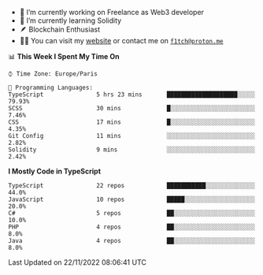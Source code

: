 - 🔭 I’m currently working on Freelance as Web3 developer
- 🌱 I’m currently learning Solidity
- 🪶 Blockchain Enthusiast
- 👨‍💻 You can visit my [website](https://f1tch.xyz) or contact me on [`f1tch@proton.me`](mailto:f1tch@proton.me)

<!--START_SECTION:waka-->
📊 **This Week I Spent My Time On** 

```text
⌚︎ Time Zone: Europe/Paris

💬 Programming Languages: 
TypeScript               5 hrs 23 mins       ████████████████████░░░░░   79.93% 
SCSS                     30 mins             █░░░░░░░░░░░░░░░░░░░░░░░░   7.46% 
CSS                      17 mins             █░░░░░░░░░░░░░░░░░░░░░░░░   4.35% 
Git Config               11 mins             ░░░░░░░░░░░░░░░░░░░░░░░░░   2.82% 
Solidity                 9 mins              ░░░░░░░░░░░░░░░░░░░░░░░░░   2.42%

```

**I Mostly Code in TypeScript** 

```text
TypeScript               22 repos            ███████████░░░░░░░░░░░░░░   44.0% 
JavaScript               10 repos            █████░░░░░░░░░░░░░░░░░░░░   20.0% 
C#                       5 repos             ██░░░░░░░░░░░░░░░░░░░░░░░   10.0% 
PHP                      4 repos             ██░░░░░░░░░░░░░░░░░░░░░░░   8.0% 
Java                     4 repos             ██░░░░░░░░░░░░░░░░░░░░░░░   8.0%

```



 Last Updated on 22/11/2022 08:06:41 UTC
<!--END_SECTION:waka-->
